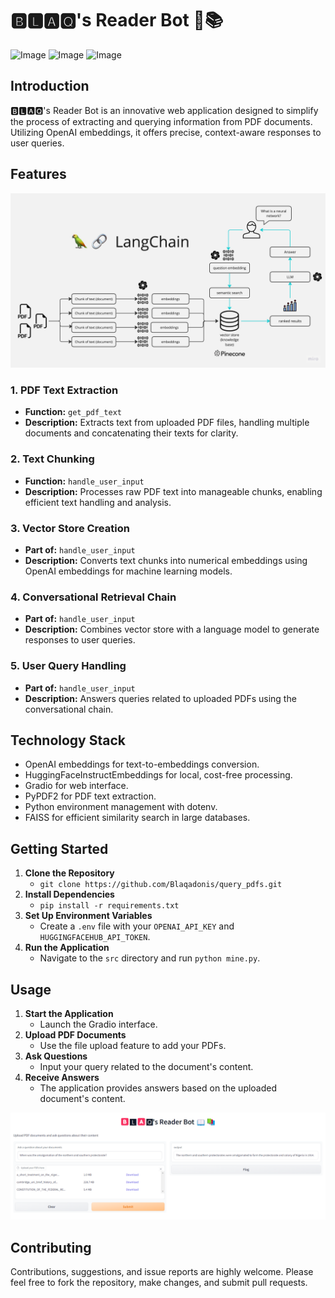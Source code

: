 # 🅱🅻🅰🆀's Reader Bot 📖📚

![Image](https://github.com/Blaqadonis/query_pdfs/assets/100685852/f8375275-57f9-4e5b-8060-152490b2af58) 
![Image](https://github.com/Blaqadonis/query_pdfs/assets/100685852/4d2374f8-8064-4677-9eb1-465b17bfc07d)
![Image](https://github.com/Blaqadonis/query_pdfs/assets/100685852/e8dc7746-e4f9-4a2d-a62e-cd8dd314ff1d)

## Introduction
🅱🅻🅰🆀's Reader Bot is an innovative web application designed to simplify the process of extracting and querying information from PDF documents. Utilizing OpenAI embeddings, it offers precise, context-aware responses to user queries.

## Features

![Project Architecture](https://github.com/Blaqadonis/query_pdfs/blob/main/imgs/project_architecture.jpg)

### 1. **PDF Text Extraction**
   - **Function:** `get_pdf_text`
   - **Description:** Extracts text from uploaded PDF files, handling multiple documents and concatenating their texts for clarity.

### 2. **Text Chunking**
   - **Function:** `handle_user_input`
   - **Description:** Processes raw PDF text into manageable chunks, enabling efficient text handling and analysis.

### 3. **Vector Store Creation**
   - **Part of:** `handle_user_input`
   - **Description:** Converts text chunks into numerical embeddings using OpenAI embeddings for machine learning models.

### 4. **Conversational Retrieval Chain**
   - **Part of:** `handle_user_input`
   - **Description:** Combines vector store with a language model to generate responses to user queries.

### 5. **User Query Handling**
   - **Part of:** `handle_user_input`
   - **Description:** Answers queries related to uploaded PDFs using the conversational chain.

## Technology Stack
- OpenAI embeddings for text-to-embeddings conversion.
- HuggingFaceInstructEmbeddings for local, cost-free processing.
- Gradio for web interface.
- PyPDF2 for PDF text extraction.
- Python environment management with dotenv.
- FAISS for efficient similarity search in large databases.

## Getting Started
1. **Clone the Repository**
   - `git clone https://github.com/Blaqadonis/query_pdfs.git`
2. **Install Dependencies**
   - `pip install -r requirements.txt`
3. **Set Up Environment Variables**
   - Create a `.env` file with your `OPENAI_API_KEY` and `HUGGINGFACEHUB_API_TOKEN`.
4. **Run the Application**
   - Navigate to the `src` directory and run `python mine.py`.

## Usage
1. **Start the Application**
   - Launch the Gradio interface.
2. **Upload PDF Documents**
   - Use the file upload feature to add your PDFs.
3. **Ask Questions**
   - Input your query related to the document's content.
4. **Receive Answers**
   - The application provides answers based on the uploaded document's content.
  
![Final Product Screenshot](https://github.com/Blaqadonis/query_pdfs/blob/main/imgs/final_product_2.png)

## Contributing
Contributions, suggestions, and issue reports are highly welcome. Please feel free to fork the repository, make changes, and submit pull requests.
